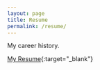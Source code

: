 ```yaml
---
layout: page
title: Resume
permalink: /resume/
---
```


My career history.

[My Resume](https://gitmor.github.io/index-traditional.html){:target="_blank"}